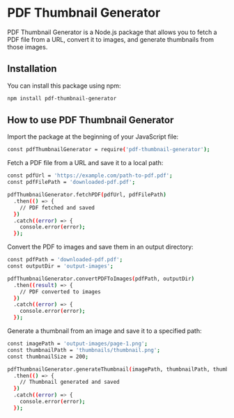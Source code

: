# PDF Thumbnail Generator

PDF Thumbnail Generator is a Node.js package that allows you to fetch a PDF file from a URL, convert it to images, and generate thumbnails from those images.

## Installation

You can install this package using npm:

```bash
npm install pdf-thumbnail-generator
```

## How to use PDF Thumbnail Generator

Import the package at the beginning of your JavaScript file:
```bash
const pdfThumbnailGenerator = require('pdf-thumbnail-generator');
```

Fetch a PDF file from a URL and save it to a local path:
```bash
const pdfUrl = 'https://example.com/path-to-pdf.pdf';
const pdfFilePath = 'downloaded-pdf.pdf';

pdfThumbnailGenerator.fetchPDF(pdfUrl, pdfFilePath)
  .then(() => {
    // PDF fetched and saved
  })
  .catch((error) => {
    console.error(error);
  });
```

Convert the PDF to images and save them in an output directory:
```bash
const pdfPath = 'downloaded-pdf.pdf';
const outputDir = 'output-images';

pdfThumbnailGenerator.convertPDFToImages(pdfPath, outputDir)
  .then((result) => {
    // PDF converted to images
  })
  .catch((error) => {
    console.error(error);
  });
```

Generate a thumbnail from an image and save it to a specified path:
```bash
const imagePath = 'output-images/page-1.png';
const thumbnailPath = 'thumbnails/thumbnail.png';
const thumbnailSize = 200;

pdfThumbnailGenerator.generateThumbnail(imagePath, thumbnailPath, thumbnailSize)
  .then(() => {
    // Thumbnail generated and saved
  })
  .catch((error) => {
    console.error(error);
  });
```

